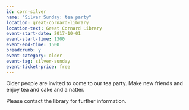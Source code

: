 ```yaml
---
id: corn-silver
name: "Silver Sunday: tea party"
location: great-cornard-library
location-text: Great Cornard Library
event-start-date: 2017-10-01
event-start-time: 1300
event-end-time: 1500
breadcrumb: y
event-category: older
event-tag: silver-sunday
event-ticket-price: free
---
```


Older people are invited to come to our tea party. Make new friends and enjoy tea and cake and a natter.

Please contact the library for further information.
